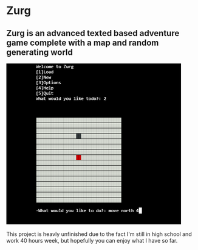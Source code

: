 # Zurg
## Zurg is an advanced texted based adventure game complete with a map and random generating world
![Zurg map](https://github.com/Jimbow500/Zurg/blob/master/zerg.PNG?raw=true)

This project is heavly unfinished due to the fact I'm still in high school and work 40 hours week, but hopefully you can enjoy what I have so far.
